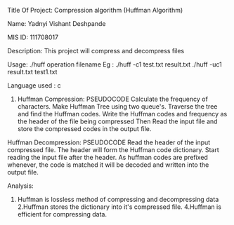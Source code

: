 Title Of Project: Compression algorithm
                  (Huffman Algorithm)

Name: Yadnyi Vishant Deshpande

MIS ID: 111708017

Description:
This project will compress and decompress files

Usage:
./huff operation filename
Eg :
./huff -c1 test.txt result.txt
./huff -uc1 result.txt test1.txt

Language used : c

1) Huffman Compression:
PSEUDOCODE
      Calculate the frequency of characters.
      Make Huffman Tree using two queue's.
      Traverse the tree and find the Huffman codes.
      Write the Huffman codes and frequency as the header of the file being compressed
      Then Read the input file and store the compressed codes in the output file.

Huffman Decompression:
PSEUDOCODE
      Read the header of the input compressed file.
      The header will form the Huffman code dictionary.
      Start reading the input file after the header.
      As huffman codes are prefixed whenever,
      the code is matched it will be decoded and written into the output file.
     

Analysis:

1. Huffman is lossless method of compressing and decompressing data
2.Huffman stores the dictionary into it's compressed file.
4.Huffman is efficient for compressing data.
